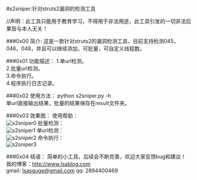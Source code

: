 #s2sniper:针对struts2漏洞的检测工具

//声明：此工具只能用于教育学习，不得用于非法用途，此工具引发的一切非法后果皆与本人无关！

###0x00 简介:
这是一款针对struts2的漏洞检测工具，目前支持检测045，046，048，并且可以继续添加，可批量，可自定义线程数。

###0x01 功能描述：
1.单url检测。<br>
2.批量url检测。<br>
3.命令执行。<br>
4.程序执行日志记录。<br>

###0x02 使用方法：
python s2sniper.py -h<br>
单url直接输出结果，批量的结果保存在result文件夹。

###0x03 效果图：
使用帮助：<br>
![s2sniper0](https://github.com/theLSA/s2sniper/raw/master/demo/s2sniper0.png)
批量检测：<br>
![s2sniper1](https://github.com/theLSA/s2sniper/raw/master/demo/s2sniper1.png)
单url检测：<br>
![s2sniper2](https://github.com/theLSA/s2sniper/raw/master/demo/s2sniper2.png)
命令执行：<br>
![s2sniper3](https://github.com/theLSA/s2sniper/raw/master/demo/s2sniper3.png)

###0x04 结语：
简单的小工具，后续会不断完善，欢迎大家反馈bug和建议！<br>
我的博客：http://www.lsablog.com<br>
gmail: lsasguge@gmail.com
qq: 2894400469





